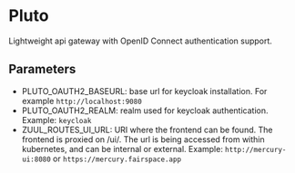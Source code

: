 # Pluto
Lightweight api gateway with OpenID Connect authentication support.

## Parameters
* PLUTO_OAUTH2_BASEURL: base url for keycloak installation. For example `http://localhost:9080`
* PLUTO_OAUTH2_REALM: realm used for keycloak authentication. Example: `keycloak`
* ZUUL_ROUTES_UI_URL: URI where the frontend can be found. The frontend is proxied on /ui/. The url is being accessed from within kubernetes, and can be internal or external. Example: `http://mercury-ui:8080` or `https://mercury.fairspace.app`
